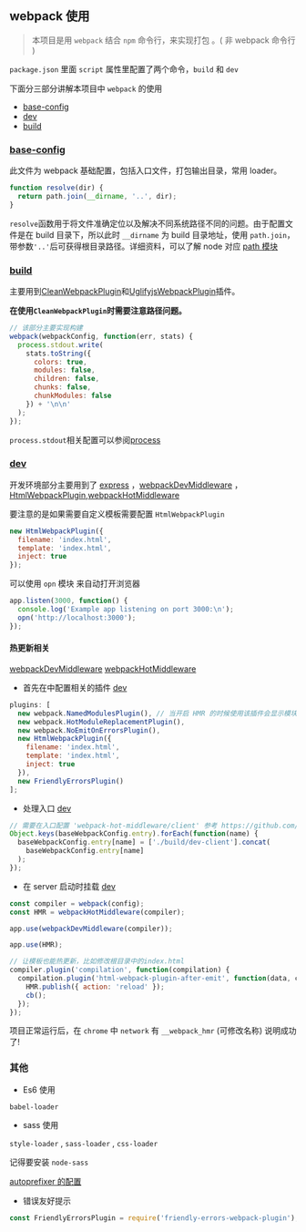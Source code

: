 ## webpack 使用

> 本项目是用 `webpack` 结合 `npm` 命令行，来实现打包 。( 非 webpack 命令行 )

`package.json` 里面 `script` 属性里配置了两个命令，`build` 和 `dev`

下面分三部分讲解本项目中 `webpack` 的使用

* [base-config](#base-config)
* [dev](#dev)
* [build](#build)

### [base-config](../build/base-config.js)

此文件为 webpack 基础配置，包括入口文件，打包输出目录，常用 loader。

```javascript
function resolve(dir) {
  return path.join(__dirname, '..', dir);
}
```

`resolve`函数用于将文件准确定位以及解决不同系统路径不同的问题。由于配置文件是在 build 目录下，所以此时 `__dirname` 为 build 目录地址，使用 `path.join`，带参数`'..'`后可获得根目录路径。详细资料，可以了解 node 对应 [path 模块](http://nodejs.cn/api/path.html)

### [build](../build/build.js)

主要用到[CleanWebpackPlugin](https://github.com/johnagan/clean-webpack-plugin)和[UglifyjsWebpackPlugin](https://github.com/webpack-contrib/uglifyjs-webpack-plugin)插件。

**在使用`CleanWebpackPlugin`时需要注意路径问题。**

```javascript
// 该部分主要实现构建
webpack(webpackConfig, function(err, stats) {
  process.stdout.write(
    stats.toString({
      colors: true,
      modules: false,
      children: false,
      chunks: false,
      chunkModules: false
    }) + '\n\n'
  );
});
```

`process.stdout`相关配置可以参阅[process](http://nodejs.cn/api/process.html)

### [dev](../build/dev.js)

开发环境部分主要用到了 [express](http://expressjs.jser.us/4x_zh-cn/api.html) ，[webpackDevMiddleware](https://github.com/webpack/webpack-dev-middleware) ，[HtmlWebpackPlugin](https://github.com/jantimon/html-webpack-plugin),[webpackHotMiddleware](https://github.com/glenjamin/webpack-hot-middleware#readme)

要注意的是如果需要自定义模板需要配置 `HtmlWebpackPlugin`

```javascript
new HtmlWebpackPlugin({
  filename: 'index.html',
  template: 'index.html',
  inject: true
});
```

可以使用 `opn` 模块 来自动打开浏览器

```javascript
app.listen(3000, function() {
  console.log('Example app listening on port 3000:\n');
  opn('http://localhost:3000');
});
```

#### 热更新相关

[webpackDevMiddleware](https://github.com/webpack/webpack-dev-middleware)
[webpackHotMiddleware](https://github.com/glenjamin/webpack-hot-middleware#readme)

* 首先在中配置相关的插件 [dev](../build/dev.js)

```javascript
plugins: [
  new webpack.NamedModulesPlugin(), // 当开启 HMR 的时候使用该插件会显示模块的相对路径，建议用于开发环境。
  new webpack.HotModuleReplacementPlugin(),
  new webpack.NoEmitOnErrorsPlugin(),
  new HtmlWebpackPlugin({
    filename: 'index.html',
    template: 'index.html',
    inject: true
  }),
  new FriendlyErrorsPlugin()
];
```

* 处理入口 [dev](../build/dev.js)

```javascript
// 需要在入口配置 'webpack-hot-middleware/client' 参考 https://github.com/glenjamin/webpack-hot-middleware
Object.keys(baseWebpackConfig.entry).forEach(function(name) {
  baseWebpackConfig.entry[name] = ['./build/dev-client'].concat(
    baseWebpackConfig.entry[name]
  );
});
```

* 在 server 启动时挂载 [dev](../build/server.js)

```javascript
const compiler = webpack(config);
const HMR = webpackHotMiddleware(compiler);

app.use(webpackDevMiddleware(compiler));

app.use(HMR);

// 让模板也能热更新，比如修改根目录中的index.html
compiler.plugin('compilation', function(compilation) {
  compilation.plugin('html-webpack-plugin-after-emit', function(data, cb) {
    HMR.publish({ action: 'reload' });
    cb();
  });
});
```

项目正常运行后，在 `chrome` 中 `network` 有 `__webpack_hmr` (可修改名称) 说明成功了!

### 其他

* Es6 使用

`babel-loader`

* sass 使用

`style-loader` , `sass-loader` , `css-loader`

记得要安装 `node-sass`

[autoprefixer 的配置](./autoprefixer.md)

* 错误友好提示

```javascript
const FriendlyErrorsPlugin = require('friendly-errors-webpack-plugin');
```

